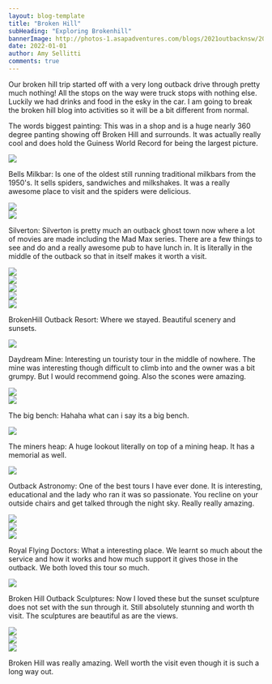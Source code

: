 ```yaml
---
layout: blog-template
title: "Broken Hill"
subHeading: "Exploring Brokenhill"
bannerImage: http://photos-1.asapadventures.com/blogs/2021outbacknsw/2022-01-01/PXL_20220105_003659225.jpg_compressed.JPEG
date: 2022-01-01
author: Amy Sellitti
comments: true
---
```


Our broken hill trip started off with a very long outback drive through pretty much nothing! All the stops on the way were truck stops with nothing else. Luckily we had drinks and food in the esky in the car. I am going to break the broken hill blog into activities so it will be a bit different from normal.

The words biggest painting:
This was in a shop and is a huge nearly 360 degree panting showing off Broken Hill and surrounds. It was actually really cool and does hold the Guiness World Record for being the largest picture.

<div class="center-image"><img src="http://photos-1.asapadventures.com/blogs/2021outbacknsw/2022-01-01/PXL_20220102_045706493.jpg_compressed.JPEG" /></div>

Bells Milkbar:
Is one of the oldest still running traditional milkbars from the 1950's. It sells spiders, sandwiches and milkshakes. It was a really awesome place to visit and the spiders were delicious. 

<div class="center-image"><img src="http://photos-1.asapadventures.com/blogs/2021outbacknsw/2022-01-01/PXL_20220102_052824452.jpg_compressed.JPEG" /></div>
<div class="center-image"><img src="http://photos-1.asapadventures.com/blogs/2021outbacknsw/2022-01-01/PXL_20220102_053406902.MP.jpg_compressed.JPEG" /></div>

Silverton:
Silverton is pretty much an outback ghost town now where a lot of movies are made including the Mad Max series. There are a few things to see and do and a really awesome pub to have lunch in. It is literally in the middle of the outback so that in itself makes it worth a visit.

<div class="center-image"><img src="http://photos-1.asapadventures.com/blogs/2021outbacknsw/2022-01-01/PXL_20220103_005302330.MP.jpg_compressed.JPEG" /></div>
<div class="center-image"><img src="http://photos-1.asapadventures.com/blogs/2021outbacknsw/2022-01-01/PXL_20220103_005933100.jpg_compressed.JPEG" /></div>
<div class="center-image"><img src="http://photos-1.asapadventures.com/blogs/2021outbacknsw/2022-01-01/PXL_20220103_011807606.jpg_compressed.JPEG" /></div>
<div class="center-image"><img src="http://photos-1.asapadventures.com/blogs/2021outbacknsw/2022-01-01/PXL_20220103_012828105.jpg_compressed.JPEG" /></div>
<div class="center-image"><img src="http://photos-1.asapadventures.com/blogs/2021outbacknsw/2022-01-01/PXL_20220103_024228630.jpg_compressed.JPEG" /></div>

BrokenHill Outback Resort:
Where we stayed. Beautiful scenery and sunsets. 

<div class="center-image"><img src="http://photos-1.asapadventures.com/blogs/2021outbacknsw/2022-01-01/PXL_20220103_101408479.jpg_compressed.JPEG" /></div>

Daydream Mine:
Interesting un touristy tour in the middle of nowhere. The mine was interesting though difficult to climb into and the owner was a bit grumpy. But I would recommend going. Also the scones were amazing. 

<div class="center-image"><img src="http://photos-1.asapadventures.com/blogs/2021outbacknsw/2022-01-01/PXL_20220104_010112771.jpg_compressed.JPEG" /></div>
<div class="center-image"><img src="http://photos-1.asapadventures.com/blogs/2021outbacknsw/2022-01-01/PXL_20220104_012817394.jpg_compressed.JPEG" /></div>

The big bench:
Hahaha what can i say its a big bench.

<div class="center-image"><img src="http://photos-1.asapadventures.com/blogs/2021outbacknsw/2022-01-01/PXL_20220104_052841681.MP.jpg_compressed.JPEG" /></div>

The miners heap:
A huge lookout literally on top of a mining heap. It has a memorial as well. 

<div class="center-image"><img src="http://photos-1.asapadventures.com/blogs/2021outbacknsw/2022-01-01/PXL_20220104_053014944.jpg_compressed.JPEG" /></div>


Outback Astronomy:
One of the best tours I have ever done. It is interesting, educational and the lady who ran it was so passionate. You recline on your outside chairs and get talked through the night sky. Really really amazing. 

<div class="center-image"><img src="http://photos-1.asapadventures.com/blogs/2021outbacknsw/2022-01-01/PXL_20220104_101740397.jpg_compressed.JPEG" /></div>
<div class="center-image"><img src="http://photos-1.asapadventures.com/blogs/2021outbacknsw/2022-01-01/PXL_20220104_102301918.MP.jpg_compressed.JPEG" /></div>
<div class="center-image"><img src="http://photos-1.asapadventures.com/blogs/2021outbacknsw/2022-01-01/PXL_20220104_104016417.jpg_compressed.JPEG" /></div>

Royal Flying Doctors:
What a interesting place. We learnt so much about the service and how it works and how much support it gives those in the outback. We both loved this tour so much.  

<div class="center-image"><img src="http://photos-1.asapadventures.com/blogs/2021outbacknsw/2022-01-01/PXL_20220105_003659225.jpg_compressed.JPEG" /></div>

Broken Hill Outback Sculptures:
Now I loved these but the sunset sculpture does not set with the sun through it. Still absolutely stunning and worth th visit. The sculptures are beautiful as are the views.

<div class="center-image"><img src="http://photos-1.asapadventures.com/blogs/2021outbacknsw/2022-01-01/PXL_20220105_012636370.jpg_compressed.JPEG" /></div>
<div class="center-image"><img src="http://photos-1.asapadventures.com/blogs/2021outbacknsw/2022-01-01/PXL_20220105_092810051.jpg_compressed.JPEG" /></div>
<div class="center-image"><img src="http://photos-1.asapadventures.com/blogs/2021outbacknsw/2022-01-01/PXL_20220105_093346917.MP.jpg_compressed.JPEG" /></div>

Broken Hill was really amazing. Well worth the visit even though it is such a long way out. 